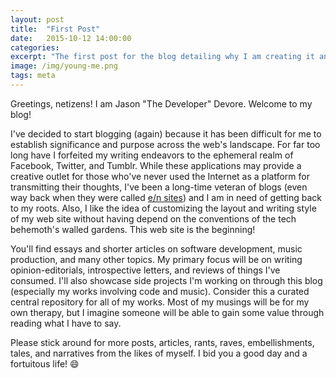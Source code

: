 ```yaml
---
layout: post
title:  "First Post"
date:   2015-10-12 14:00:00
categories:
excerpt: "The first post for the blog detailing why I am creating it and what the reader can expect."
image: /img/young-me.png
tags: meta
---
```

Greetings, netizens! I am Jason "The Developer" Devore. Welcome to my blog!

I've decided to start blogging (again) because it has been difficult for me to establish significance and purpose across the web's landscape. For far too long have I forfeited my writing endeavors to the ephemeral realm of Facebook, Twitter, and Tumblr. While these applications may provide a creative outlet for those who've never used the Internet as a platform for transmitting their thoughts, I've been a long-time veteran of blogs (even way back when they were called [e/n sites](http://www.urbandictionary.com/define.php?term=e%2Fn)) and I am in need of getting back to my roots. Also, I like the idea of customizing the layout and writing style of my web site without having depend on the conventions of the tech behemoth's walled gardens. This web site is the beginning!

You'll find essays and shorter articles on software development, music production, and many other topics. My primary focus will be on writing opinion-editorials, introspective letters, and reviews of things I've consumed. I'll also showcase side projects I'm working on through this blog (especially my works involving code and music). Consider this a curated central repository for all of my works. Most of my musings will be for my own therapy, but I imagine someone will be able to gain some value through reading what I have to say.

Please stick around for more posts, articles, rants, raves, embellishments, tales, and narratives from the likes of myself. I bid you a good day and a fortuitous life! 😄

